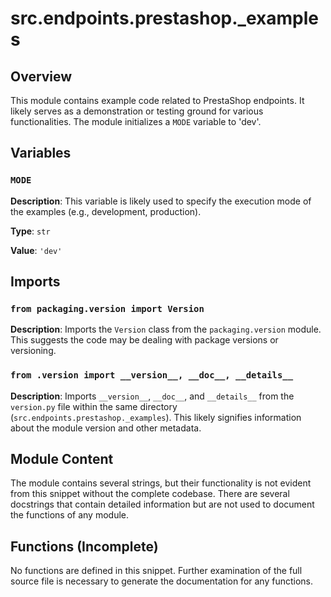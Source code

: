 # src.endpoints.prestashop._examples

## Overview

This module contains example code related to PrestaShop endpoints.  It likely serves as a demonstration or testing ground for various functionalities. The module initializes a `MODE` variable to 'dev'.


## Variables

### `MODE`

**Description**: This variable is likely used to specify the execution mode of the examples (e.g., development, production).

**Type**: `str`

**Value**: `'dev'`


## Imports

### `from packaging.version import Version`

**Description**: Imports the `Version` class from the `packaging.version` module.  This suggests the code may be dealing with package versions or versioning.

### `from .version import __version__, __doc__, __details__`

**Description**: Imports `__version__`, `__doc__`, and `__details__` from the `version.py` file within the same directory (`src.endpoints.prestashop._examples`). This likely signifies information about the module version and other metadata.


## Module Content

The module contains several strings, but their functionality is not evident from this snippet without the complete codebase.  There are several docstrings that contain detailed information but are not used to document the functions of any module.


## Functions (Incomplete)

No functions are defined in this snippet.  Further examination of the full source file is necessary to generate the documentation for any functions.